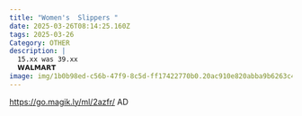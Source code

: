 ```yaml
---
title: "Women's  Slippers "
date: 2025-03-26T08:14:25.160Z
tags: 2025-03-26
Category: OTHER
description: |
  15.xx was 39.xx
  𝗪𝗔𝗟𝗠𝗔𝗥𝗧  
image: img/1b0b98ed-c56b-47f9-8c5d-ff17422770b0.20ac910e820abba9b6263c49ba4243d9.webp
---
```

https://go.magik.ly/ml/2azfr/
AD